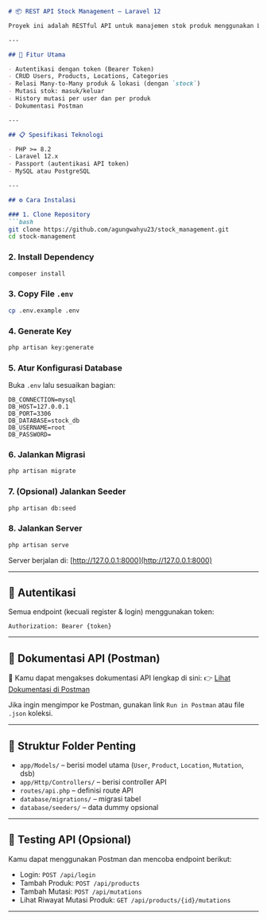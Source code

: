 ````markdown
# 📦 REST API Stock Management – Laravel 12

Proyek ini adalah RESTful API untuk manajemen stok produk menggunakan Laravel 12. Mendukung fitur user management, lokasi penyimpanan, mutasi stok (in/out), dan relasi produk–lokasi.

---

## 🚀 Fitur Utama

- Autentikasi dengan token (Bearer Token)
- CRUD Users, Products, Locations, Categories
- Relasi Many-to-Many produk & lokasi (dengan `stock`)
- Mutasi stok: masuk/keluar
- History mutasi per user dan per produk
- Dokumentasi Postman

---

## 📋 Spesifikasi Teknologi

- PHP >= 8.2
- Laravel 12.x
- Passport (autentikasi API token)
- MySQL atau PostgreSQL

---

## ⚙️ Cara Instalasi

### 1. Clone Repository
```bash
git clone https://github.com/agungwahyu23/stock_management.git
cd stock-management
````

### 2. Install Dependency

```bash
composer install
```

### 3. Copy File `.env`

```bash
cp .env.example .env
```

### 4. Generate Key

```bash
php artisan key:generate
```

### 5. Atur Konfigurasi Database

Buka `.env` lalu sesuaikan bagian:

```
DB_CONNECTION=mysql
DB_HOST=127.0.0.1
DB_PORT=3306
DB_DATABASE=stock_db
DB_USERNAME=root
DB_PASSWORD=
```

### 6. Jalankan Migrasi

```bash
php artisan migrate
```

### 7. (Opsional) Jalankan Seeder

```bash
php artisan db:seed
```

### 8. Jalankan Server

```bash
php artisan serve
```

Server berjalan di: [http://127.0.0.1:8000](http://127.0.0.1:8000)

---

## 🔐 Autentikasi

Semua endpoint (kecuali register & login) menggunakan token:

```
Authorization: Bearer {token}
```

---

## 📮 Dokumentasi API (Postman)

📄 Kamu dapat mengakses dokumentasi API lengkap di sini:
👉 [Lihat Dokumentasi di Postman](https://www.postman.com/agungwahyu23699/workspace/mypublicworkspace/collection/10654538-e738315d-c8b2-4a04-8399-4b134660fb07?action=share&source=copy-link&creator=10654538)

Jika ingin mengimpor ke Postman, gunakan link `Run in Postman` atau file `.json` koleksi.

---

## 📁 Struktur Folder Penting

* `app/Models/` – berisi model utama (`User`, `Product`, `Location`, `Mutation`, dsb)
* `app/Http/Controllers/` – berisi controller API
* `routes/api.php` – definisi route API
* `database/migrations/` – migrasi tabel
* `database/seeders/` – data dummy opsional

---

## 🧪 Testing API (Opsional)

Kamu dapat menggunakan Postman dan mencoba endpoint berikut:

* Login: `POST /api/login`
* Tambah Produk: `POST /api/products`
* Tambah Mutasi: `POST /api/mutations`
* Lihat Riwayat Mutasi Produk: `GET /api/products/{id}/mutations`

---